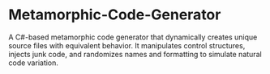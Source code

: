 # Metamorphic-Code-Generator
A C#-based metamorphic code generator that dynamically creates unique source files with equivalent behavior. It manipulates control structures, injects junk code, and randomizes names and formatting to simulate natural code variation.
